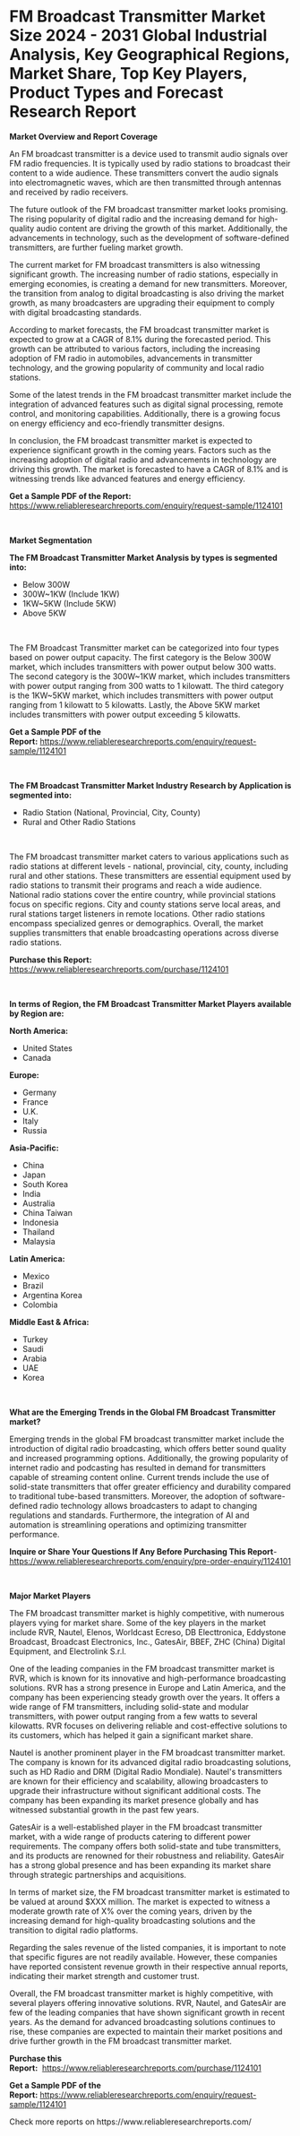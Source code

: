 <p><h1>FM Broadcast Transmitter Market Size 2024 - 2031 Global Industrial Analysis, Key Geographical Regions, Market Share, Top Key Players, Product Types and Forecast Research Report</h1></p><p><strong>Market Overview and Report Coverage</strong></p>
<p><p>An FM broadcast transmitter is a device used to transmit audio signals over FM radio frequencies. It is typically used by radio stations to broadcast their content to a wide audience. These transmitters convert the audio signals into electromagnetic waves, which are then transmitted through antennas and received by radio receivers.</p><p>The future outlook of the FM broadcast transmitter market looks promising. The rising popularity of digital radio and the increasing demand for high-quality audio content are driving the growth of this market. Additionally, the advancements in technology, such as the development of software-defined transmitters, are further fueling market growth.</p><p>The current market for FM broadcast transmitters is also witnessing significant growth. The increasing number of radio stations, especially in emerging economies, is creating a demand for new transmitters. Moreover, the transition from analog to digital broadcasting is also driving the market growth, as many broadcasters are upgrading their equipment to comply with digital broadcasting standards.</p><p>According to market forecasts, the FM broadcast transmitter market is expected to grow at a CAGR of 8.1% during the forecasted period. This growth can be attributed to various factors, including the increasing adoption of FM radio in automobiles, advancements in transmitter technology, and the growing popularity of community and local radio stations.</p><p>Some of the latest trends in the FM broadcast transmitter market include the integration of advanced features such as digital signal processing, remote control, and monitoring capabilities. Additionally, there is a growing focus on energy efficiency and eco-friendly transmitter designs.</p><p>In conclusion, the FM broadcast transmitter market is expected to experience significant growth in the coming years. Factors such as the increasing adoption of digital radio and advancements in technology are driving this growth. The market is forecasted to have a CAGR of 8.1% and is witnessing trends like advanced features and energy efficiency.</p></p>
<p><strong>Get a Sample PDF of the Report:</strong> <a href="https://www.reliableresearchreports.com/enquiry/request-sample/1124101">https://www.reliableresearchreports.com/enquiry/request-sample/1124101</a></p>
<p>&nbsp;</p>
<p><strong>Market Segmentation</strong></p>
<p><strong>The FM Broadcast Transmitter Market Analysis by types is segmented into:</strong></p>
<p><ul><li>Below 300W</li><li>300W~1KW (Include 1KW)</li><li>1KW~5KW (Include 5KW)</li><li>Above 5KW</li></ul></p>
<p>&nbsp;</p>
<p><p>The FM Broadcast Transmitter market can be categorized into four types based on power output capacity. The first category is the Below 300W market, which includes transmitters with power output below 300 watts. The second category is the 300W~1KW market, which includes transmitters with power output ranging from 300 watts to 1 kilowatt. The third category is the 1KW~5KW market, which includes transmitters with power output ranging from 1 kilowatt to 5 kilowatts. Lastly, the Above 5KW market includes transmitters with power output exceeding 5 kilowatts.</p></p>
<p><strong>Get a Sample PDF of the Report:</strong>&nbsp;<a href="https://www.reliableresearchreports.com/enquiry/request-sample/1124101">https://www.reliableresearchreports.com/enquiry/request-sample/1124101</a></p>
<p>&nbsp;</p>
<p><strong>The FM Broadcast Transmitter Market Industry Research by Application is segmented into:</strong></p>
<p><ul><li>Radio Station (National, Provincial, City, County)</li><li>Rural and Other Radio Stations</li></ul></p>
<p>&nbsp;</p>
<p><p>The FM broadcast transmitter market caters to various applications such as radio stations at different levels - national, provincial, city, county, including rural and other stations. These transmitters are essential equipment used by radio stations to transmit their programs and reach a wide audience. National radio stations cover the entire country, while provincial stations focus on specific regions. City and county stations serve local areas, and rural stations target listeners in remote locations. Other radio stations encompass specialized genres or demographics. Overall, the market supplies transmitters that enable broadcasting operations across diverse radio stations.</p></p>
<p><strong>Purchase this Report:</strong>&nbsp; <a href="https://www.reliableresearchreports.com/purchase/1124101">https://www.reliableresearchreports.com/purchase/1124101</a></p>
<p>&nbsp;</p>
<p><strong>In terms of Region, the FM Broadcast Transmitter Market Players available by Region are:</strong></p>
<p>
    <p> <strong> North America: </strong>
        <ul>
            <li>United States</li>
            <li>Canada</li>
        </ul>
        </p> 
    <p> <strong> Europe: </strong>
        <ul>
            <li>Germany</li>
            <li>France</li>
            <li>U.K.</li>
            <li>Italy</li>
            <li>Russia</li>
        </ul>
        </p> 
    <p> <strong> Asia-Pacific: </strong>
        <ul>
            <li>China</li>
            <li>Japan</li>
            <li>South Korea</li>
            <li>India</li>
            <li>Australia</li>
            <li>China Taiwan</li>
            <li>Indonesia</li>
            <li>Thailand</li>
            <li>Malaysia</li>
        </ul>
        </p> 
    <p> <strong> Latin America: </strong>
        <ul>
            <li>Mexico</li>
            <li>Brazil</li>
            <li>Argentina Korea</li>
            <li>Colombia</li>
        </ul>
        </p> 
    <p> <strong> Middle East & Africa: </strong>
        <ul>
            <li>Turkey</li>
            <li>Saudi</li>
            <li>Arabia</li>
            <li>UAE</li>
            <li>Korea</li>
        </ul>
    </p>
    </p>
<p>&nbsp;</p>
<p><strong>What are the Emerging Trends in the Global FM Broadcast Transmitter market?</strong></p>
<p><p>Emerging trends in the global FM broadcast transmitter market include the introduction of digital radio broadcasting, which offers better sound quality and increased programming options. Additionally, the growing popularity of internet radio and podcasting has resulted in demand for transmitters capable of streaming content online. Current trends include the use of solid-state transmitters that offer greater efficiency and durability compared to traditional tube-based transmitters. Moreover, the adoption of software-defined radio technology allows broadcasters to adapt to changing regulations and standards. Furthermore, the integration of AI and automation is streamlining operations and optimizing transmitter performance.</p></p>
<p><strong>Inquire or Share Your Questions If Any Before Purchasing This Report</strong>- <a href="https://www.reliableresearchreports.com/enquiry/pre-order-enquiry/1124101">https://www.reliableresearchreports.com/enquiry/pre-order-enquiry/1124101</a></p>
<p>&nbsp;</p>
<p><strong>Major Market Players</strong></p>
<p><p>The FM broadcast transmitter market is highly competitive, with numerous players vying for market share. Some of the key players in the market include RVR, Nautel, Elenos, Worldcast Ecreso, DB Electtronica, Eddystone Broadcast, Broadcast Electronics, Inc., GatesAir, BBEF, ZHC (China) Digital Equipment, and Electrolink S.r.l.</p><p>One of the leading companies in the FM broadcast transmitter market is RVR, which is known for its innovative and high-performance broadcasting solutions. RVR has a strong presence in Europe and Latin America, and the company has been experiencing steady growth over the years. It offers a wide range of FM transmitters, including solid-state and modular transmitters, with power output ranging from a few watts to several kilowatts. RVR focuses on delivering reliable and cost-effective solutions to its customers, which has helped it gain a significant market share.</p><p>Nautel is another prominent player in the FM broadcast transmitter market. The company is known for its advanced digital radio broadcasting solutions, such as HD Radio and DRM (Digital Radio Mondiale). Nautel's transmitters are known for their efficiency and scalability, allowing broadcasters to upgrade their infrastructure without significant additional costs. The company has been expanding its market presence globally and has witnessed substantial growth in the past few years.</p><p>GatesAir is a well-established player in the FM broadcast transmitter market, with a wide range of products catering to different power requirements. The company offers both solid-state and tube transmitters, and its products are renowned for their robustness and reliability. GatesAir has a strong global presence and has been expanding its market share through strategic partnerships and acquisitions.</p><p>In terms of market size, the FM broadcast transmitter market is estimated to be valued at around $XXX million. The market is expected to witness a moderate growth rate of X% over the coming years, driven by the increasing demand for high-quality broadcasting solutions and the transition to digital radio platforms.</p><p>Regarding the sales revenue of the listed companies, it is important to note that specific figures are not readily available. However, these companies have reported consistent revenue growth in their respective annual reports, indicating their market strength and customer trust.</p><p>Overall, the FM broadcast transmitter market is highly competitive, with several players offering innovative solutions. RVR, Nautel, and GatesAir are few of the leading companies that have shown significant growth in recent years. As the demand for advanced broadcasting solutions continues to rise, these companies are expected to maintain their market positions and drive further growth in the FM broadcast transmitter market.</p></p>
<p><strong>Purchase this Report:</strong>&nbsp;&nbsp;<a href="https://www.reliableresearchreports.com/purchase/1124101">https://www.reliableresearchreports.com/purchase/1124101</a></p>
<p></p>
<p><strong>Get a Sample PDF of the Report:</strong>&nbsp;<a href="https://www.reliableresearchreports.com/enquiry/request-sample/1124101">https://www.reliableresearchreports.com/enquiry/request-sample/1124101</a></p>
<p>Check more reports on https://www.reliableresearchreports.com/</p>